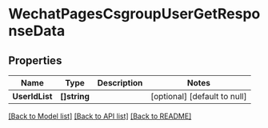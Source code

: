 # WechatPagesCsgroupUserGetResponseData

## Properties
Name | Type | Description | Notes
------------ | ------------- | ------------- | -------------
**UserIdList** | **[]string** |  | [optional] [default to null]

[[Back to Model list]](../README.md#documentation-for-models) [[Back to API list]](../README.md#documentation-for-api-endpoints) [[Back to README]](../README.md)


